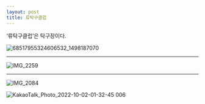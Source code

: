 ```yaml
---
layout: post
title: 류탁구클럽
---
```


‘류탁구클럽’은 탁구장이다.

![68517955324606532_1498187070](https://user-images.githubusercontent.com/81041256/192148058-d4597797-dff9-456f-abec-d8d8ba5d5c1b.jpg)

***
![IMG_2259](https://user-images.githubusercontent.com/81041256/198915294-33bd799c-2cbf-402e-b8ec-e4c2595d8416.PNG)

***

![IMG_2084](https://user-images.githubusercontent.com/81041256/198915324-253668e6-f226-4ace-9044-3e6d2caefd7b.JPG)

![KakaoTalk_Photo_2022-10-02-01-32-45 006](https://user-images.githubusercontent.com/81041256/198915327-fa66a73f-a7a3-4ef8-a296-3d2f4f33d623.jpeg)
